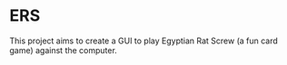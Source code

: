 # ERS
This project aims to create a GUI to play Egyptian Rat Screw (a fun card game) against the computer.
